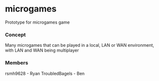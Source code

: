 # microgames
Prototype for microgames game

### Concept
Many microgames that can be played in a local, LAN or WAN environment, with LAN and WAN being multiplayer

### Members
rsmh9628 - Ryan
TroubledBagels - Ben
